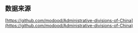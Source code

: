 ## 数据来源
[https://github.com/modood/Administrative-divisions-of-China](https://github.com/modood/Administrative-divisions-of-China)
